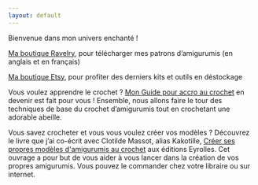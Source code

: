 ```yaml
---
layout: default
---
```


Bienvenue dans mon univers enchanté !

[Ma boutique Ravelry](https://www.ravelry.com/designers/lise-grandjonc), pour télécharger mes patrons d’amigurumis (en anglais et en français)

[Ma boutique Etsy](https://www.etsy.com/fr/shop/LiseAndStitch), pour profiter des derniers kits et outils en déstockage

Vous voulez apprendre le crochet ? [Mon Guide pour accro au crochet](https://www.etsy.com/fr/listing/1126136213/apprendre-le-crochet-niveau-debutant?click_key=ae6e1cc87f302e62798997ac4271003fe56f519c%3A1126136213&click_sum=4d987053&ref=shop_home_active_29&load_webview=1&bid=8W_JvP0syc_AE4CSiqI6hRzLt_YW) en devenir  est fait pour vous ! Ensemble, nous allons faire le tour des techniques de base du crochet d’amigurumis tout en crochetant une adorable abeille. 

Vous savez crocheter et vous vous voulez créer vos modèles ? Découvrez le livre que j’ai co-écrit avec Clotilde Massot, alias Kakotille, [Créer ses propres modèles d'amigurumis au crochet](https://www.eyrolles.com/Arts-Loisirs/Livre/creer-ses-propres-modeles-d-amigurumis-au-crochet-9782416014888/) aux éditions Eyrolles. Cet ouvrage a pour but de vous aider à vous lancer dans la création de vos propres amigurumis. Vous pouvez le commander chez votre libraire ou sur internet.
